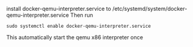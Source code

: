 install docker-qemu-interpreter.service to /etc/systemd/system/docker-qemu-interpreter.service
Then run
```
sudo systemctl enable docker-qemu-interpreter.service
```
This automatically start the qemu x86 interpreter once
